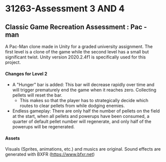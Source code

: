 # 31263-Assessment 3 AND 4
## Classic Game Recreation Assessment : Pac - man
A Pac-Man clone made in Unity for a graded university assignment. The first level is a clone of the game while the second level has a small but significant twist.
Unity version 2020.2.4f1 is specifically used for this project.

#### Changes for Level 2
- A "Hunger" bar is added: This bar will decrease rapidly over time and will trigger prematurely end the game when it reaches zero. Collecting pellets will reset the bar.
  - This makes so that the player has to strategically decide which routes to clear pellets from while dodging enemies.
- Endless gameplay: There are only half the number of pellets on the field at the start, when all pellets and powerups have been consumed, a quarter of default pellet number will regenerate, and only half of the powerups will be regenerated.
 
#### Assets
Visuals (Sprites, animations, etc.) and musics are original. Sound effects are generated with BXFR (https://www.bfxr.net)
